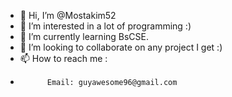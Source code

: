 - 👋 Hi, I’m @Mostakim52
- 👀 I’m interested in a lot of programming :)
- 🌱 I’m currently learning BsCSE.
- 💞️ I’m looking to collaborate on any project I get :)
- 📫 How to reach me :
-           Email: guyawesome96@gmail.com

<!---
Mostakim52/Mostakim52 is a ✨ special ✨ repository because its `README.md` (this file) appears on your GitHub profile.
You can click the Preview link to take a look at your changes.
--->
